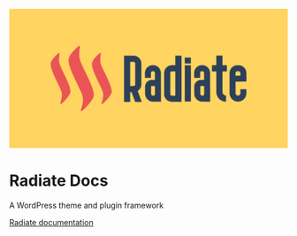 ![Radiate](social-preview.png)

# Radiate Docs

A WordPress theme and plugin framework

[Radiate documentation](https://radiate-framework.github.io/)
